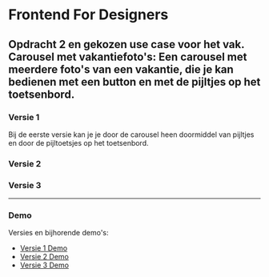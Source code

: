 # Frontend For Designers
Opdracht 2 en gekozen use case voor het vak.
Carousel met vakantiefoto's: Een carousel met meerdere foto's van een vakantie, die je kan bedienen met een button en met de pijltjes op het toetsenbord.
---

### Versie 1
Bij de eerste versie kan je je door de carousel heen doormiddel van pijltjes en door de pijltoetsjes op het toetsenbord.

### Versie 2

### Versie 3

-----

### Demo
Versies en bijhorende demo's:


- [Versie 1 Demo](https://oege.ie.hva.nl/~farganm001/FFD_Opdracht1_Versie%231/)
- [Versie 2 Demo](https://oege.ie.hva.nl/~farganm001/FFD_Opdracht1_Versie%232/)
- [Versie 3 Demo](https://oege.ie.hva.nl/~farganm001/FFD_Opdracht1_Versie%233/)

